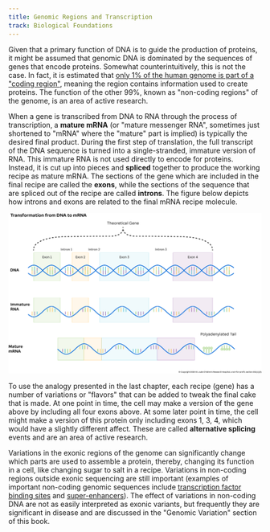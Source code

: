 ```yaml
---
title: Genomic Regions and Transcription
track: Biological Foundations
---
```


Given that a primary function of DNA is to guide the production of proteins, it might be assumed that genomic DNA is dominated by the sequences of genes that encode proteins. Somewhat counterintuitively, this is not the case. In fact, it is estimated that [only 1% of the human genome is part of a "coding region"](https://www.ncbi.nlm.nih.gov/pmc/articles/PMC3439153/), meaning the region contains information used to create proteins. The function of the other 99%, known as "non-coding regions" of the genome, is an area of active research.

When a gene is transcribed from DNA to RNA through the process of transcription, a **mature mRNA** (or "mature messenger RNA", sometimes just shortened to "mRNA" where the "mature" part is implied) is typically the desired final product. During the first step of translation, the full transcript of the DNA sequence is turned into a single-stranded, immature version of RNA. This immature RNA is not used directly to encode for proteins. Instead, it is cut up into pieces and **spliced** together to produce the working recipe as mature mRNA. The sections of the gene which are included in the final recipe are called the **exons**, while the sections of the sequence that are spliced out of the recipe are called **introns**. The figure below depicts how introns and exons are related to the final mRNA recipe molecule.

![](../images/1.3-DNA-to-mRNA.jpg)

To use the analogy presented in the last chapter, each recipe (gene) has a number of variations or "flavors" that can be added to tweak the final cake that is made. At one point in time, the cell may make a version of the gene above by including all four exons above. At some later point in time, the cell might make a version of this protein only including exons 1, 3, 4, which would have a slightly different affect. These are called **alternative splicing** events and are an area of active research.

Variations in the exonic regions of the genome can significantly change which parts are used to assemble a protein, thereby, changing its function in a cell, like changing sugar to salt in a recipe. Variations in non-coding regions outside exonic sequencing are still important (examples of important non-coding genomic sequences include [transcription factor binding sites](https://en.wikipedia.org/wiki/Transcription_factor) and [super-enhancers](https://en.wikipedia.org/wiki/Super-enhancer)). The effect of variations in non-coding DNA are not as easily interpreted as exonic variants, but frequently they are significant in disease and are discussed in the "Genomic Variation" section of this book.
